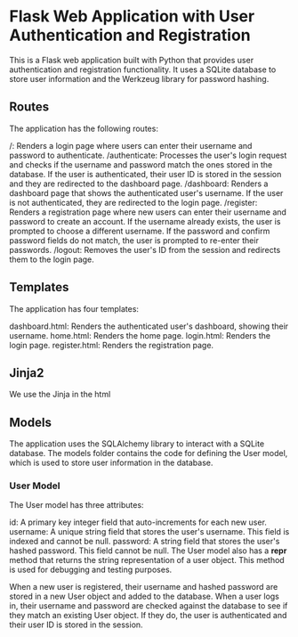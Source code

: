 # Flask Web Application with User Authentication and Registration
This is a Flask web application built with Python that provides user authentication and registration functionality. It uses a SQLite database to store user information and the Werkzeug library for password hashing.

## Routes
The application has the following routes:

/: Renders a login page where users can enter their username and password to authenticate.
/authenticate: Processes the user's login request and checks if the username and password match the ones stored in the database. If the user is authenticated, their user ID is stored in the session and they are redirected to the dashboard page.
/dashboard: Renders a dashboard page that shows the authenticated user's username. If the user is not authenticated, they are redirected to the login page.
/register: Renders a registration page where new users can enter their username and password to create an account. If the username already exists, the user is prompted to choose a different username. If the password and confirm password fields do not match, the user is prompted to re-enter their passwords.
/logout: Removes the user's ID from the session and redirects them to the login page.
## Templates
The application has four templates:

dashboard.html: Renders the authenticated user's dashboard, showing their username.
home.html: Renders the home page.
login.html: Renders the login page.
register.html: Renders the registration page.

## Jinja2

We use the Jinja in the html

## Models
The application uses the SQLAlchemy library to interact with a SQLite database. The models folder contains the code for defining the User model, which is used to store user information in the database.

### User Model
The User model has three attributes:

id: A primary key integer field that auto-increments for each new user.
username: A unique string field that stores the user's username. This field is indexed and cannot be null.
password: A string field that stores the user's hashed password. This field cannot be null.
The User model also has a __repr__ method that returns the string representation of a user object. This method is used for debugging and testing purposes.

When a new user is registered, their username and hashed password are stored in a new User object and added to the database. When a user logs in, their username and password are checked against the database to see if they match an existing User object. If they do, the user is authenticated and their user ID is stored in the session.

